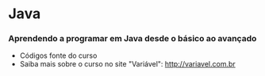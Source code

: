 # Java 

### Aprendendo a programar em Java desde o básico ao avançado
* Códigos fonte do curso
* Saiba mais sobre o curso no site "Variável": http://variavel.com.br
